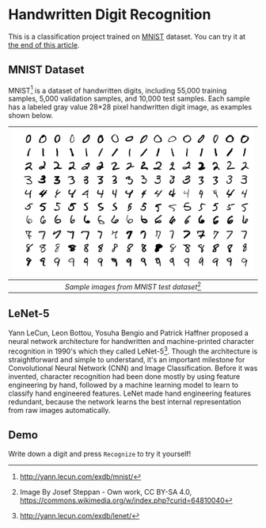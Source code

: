 # Handwritten Digit Recognition

This is a classification project trained on [MNIST](http://yann.lecun.com/exdb/mnist/) dataset. You can try it at [the end of this article](#demo).

## MNIST Dataset

MNIST[^mnist] is a dataset of handwritten digits, including 55,000 training samples, 5,000 validation samples, and 10,000 test samples. Each sample has a labeled gray value 28\*28 pixel handwritten digit image, as examples shown below.

[^mnist]: http://yann.lecun.com/exdb/mnist/

|   ![Mnist Examples](../assets/img/MnistExamples.png)   |
| :----------------------------------------------------: |
| _Sample images from MNIST test dataset_[^mnist_sample] |

[^mnist_sample]: Image By Josef Steppan - Own work, CC BY-SA 4.0, https://commons.wikimedia.org/w/index.php?curid=64810040

## LeNet-5

Yann LeCun, Leon Bottou, Yosuha Bengio and Patrick Haffner proposed a neural network architecture for handwritten and machine-printed character recognition in 1990's which they called LeNet-5[^lenet]. Though the architecture is straightforward and simple to understand, it's an important milestone for Convolutional Neural Network (CNN) and Image Classification. Before it was invented, character recognition had been done mostly by using feature engineering by hand, followed by a machine learning model to learn to classify hand engineered features. LeNet made hand engineering features redundant, because the network learns the best internal representation from raw images automatically.

[^lenet]: http://yann.lecun.com/exdb/lenet/

## Demo

Write down a digit and press `Recognize` to try it yourself!

<DemoMnist/>
